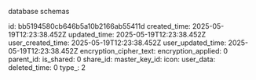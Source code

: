 database schemas

id: bb5194580cb646b5a10b2166ab55411d
created_time: 2025-05-19T12:23:38.452Z
updated_time: 2025-05-19T12:23:38.452Z
user_created_time: 2025-05-19T12:23:38.452Z
user_updated_time: 2025-05-19T12:23:38.452Z
encryption_cipher_text: 
encryption_applied: 0
parent_id: 
is_shared: 0
share_id: 
master_key_id: 
icon: 
user_data: 
deleted_time: 0
type_: 2